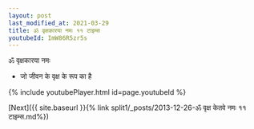 ```yaml
---
layout: post
last_modified_at: 2021-03-29
title: ॐ वृक्षकारया नमः ११ टाइम्स
youtubeId: ImW86R5zr5s
---
```

 
 
 ॐ वृक्षकारया नमः  
 
 -  जो जीवन के वृक्ष के रूप का है 
 
  
 
  
 
 
 
 
 
 


{% include youtubePlayer.html id=page.youtubeId %}
 
[Next]({{ site.baseurl }}{% link  split1/_posts/2013-12-26-ॐ वृक्ष केतवे नमः ११ टाइम्स.md%})
 
